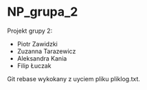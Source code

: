 # NP_grupa_2
Projekt grupy 2:

- Piotr Zawidzki
- Zuzanna Tarazewicz
- Aleksandra Kania
- Filip Łuczak

Git rebase wykokany z uyciem pliku pliklog.txt.